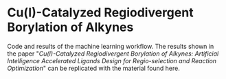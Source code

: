 # Cu(I)-Catalyzed Regiodivergent Borylation of Alkynes
Code and results of the machine learning workflow. The results shown in the paper "_Cu(I)-Catalyzed Regiodivergent Borylation of Alkynes: Artificial Intelligence Accelerated Ligands Design for Regio-selection and Reaction Optimization_" can be replicated with the material found here.
